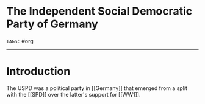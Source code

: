 # The Independent Social Democratic Party of Germany
`TAGS:` #org

---
# Introduction 
The USPD was a political party in [[Germany]] that emerged from a split with the [[SPD]] over the latter's support for [[WW1]]. 